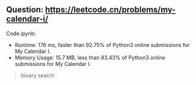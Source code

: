 ## Question: https://leetcode.cn/problems/my-calendar-i/

Code.ipynb:
* Runtime: 176 ms, faster than 92.75% of Python3 online submissions for My Calendar I.
* Memory Usage: 15.7 MB, less than 93.43% of Python3 online submissions for My Calendar I.
> binary search
